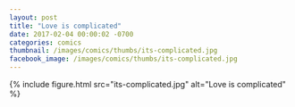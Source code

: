 ```yaml
---
layout: post
title: "Love is complicated"
date: 2017-02-04 00:00:02 -0700
categories: comics
thumbnail: /images/comics/thumbs/its-complicated.jpg
facebook_image: /images/comics/thumbs/its-complicated.jpg
---
```


{% include figure.html src="its-complicated.jpg" alt="Love is complicated" %}

